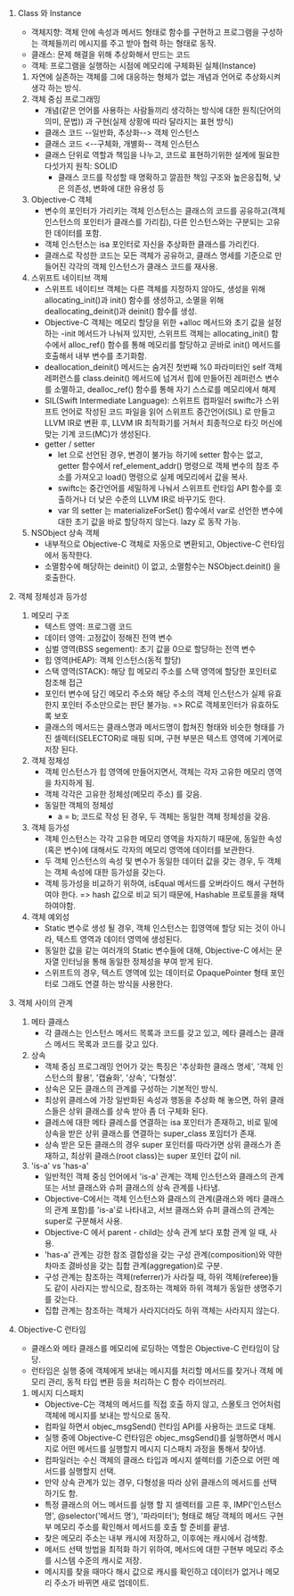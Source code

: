 
1. Class 와 Instance
    - 객체지향: 객체 안에 속성과 메서드 형태로 함수를 구현하고 프로그램을 구성하는 객체들끼리 메시지를 주고 받아 협력 하는 형태로 동작.
    - 클래스: 문제 해결을 위해 추상화해서 만드는 코드
    - 객체: 프로그램을 실행하는 시점에 메모리에 구체화된 실체(Instance)
    1. 자연에 실존하는 객체를 그에 대응하는 형체가 없는 개념과 언어로 추상화시켜 생각 하는 방식.
    2. 객체 중심 프로그래밍
        - 개념(같은 언어를 사용하는 사람들끼리 생각하는 방식에 대한 원칙(단어의 의미, 문법)) 과 구현(실제 상황에 따라 달라지는 표현 방식)
        - 클래스 코드 --일반화, 추상화--> 객체 인스턴스
        - 클래스 코드 <--구체화, 개별화-- 객체 인스턴스
        - 클래스 단위로 역할과 책임을 나누고, 코드로 표현하기위한 설계에 필요한 다섯가지 원칙: SOLID
            - 클래스 코드를 작성할 때 명확하고 깔끔한 책임 구조와 높은응집혁, 낮은 의존성, 변화에 대한 유용성 등
    3. Objective-C 객체
        - 변수의 포인터가 가리키는 객체 인스턴스는 클래스의 코드를 공유하고(객체 인스턴스의 포인터가 클래스를 가리킴), 다른 인스턴스와는 구분되는 고유한 데이터를 포함.
        - 객체 인스턴스는 isa 포인터로 자신을 추상화한 클래스를 가리킨다.
        - 클래스로 작성한 코드는 모든 객체가 공유하고, 클래스 명세를 기준으로 만들어진 각각의 객체 인스턴스가 클래스 코드를 재사용.
    4. 스위프트 네이티브 객체
        - 스위프트 네이티브 객체는 다른 객체를 지정하지 않아도, 생성을 위해 allocating_init()과 init() 함수를 생성하고, 소멸을 위해 deallocating_deinit()과 deinit() 함수를 생성.
        - Objective-C 객체는 메모리 할당을 위한 +alloc 메서드와 초기 값을 설정하는 -init 메서드가 나눠져 있지만, 스위프트 객체는 allocating_init() 함수에서 alloc_ref() 함수를 통해 메모리를 할당하고 곧바로 init() 메서드를 호출해서 내부 변수를 초기화함.
        - deallocation_deinit() 메서드는 숨겨진 첫번째 %0 파라미터인 self 객체 레퍼런스를 class.deinit() 메서드에 넘겨서 힙에 만들어진 레퍼런스 변수를 소멸하고, dealloc_ref() 함수를 통해 자기 스스로를 메모리에서 해제
        - SIL(Swift Intermediate Language): 스위프트 컴파일러 swiftc가 스위프트 언어로 작성된 코드 파일을 읽어 스위프트 중간언어(SIL) 로 만들고 LLVM IR로 변환 후, LLVM IR 최적화기를 거쳐서 최종적으로 타깃 머신에 맞는 기계 코드(MC)가 생성된다.
        - getter / setter
            - let 으로 선언된 경우, 변경이 불가능 하기에 setter 함수는 없고, getter 함수에서 ref_element_addr() 명령으로 객체 변수의 참조 주소를 가져오고 load() 명령으로 실제 메모리에서 값을 복사.
            - swiftc는 중간언어를 세밀하게 나눠서 스위프트 런타임 API 함수를 호출하거나 더 낮은 수준의 LLVM IR로 바꾸기도 한다.
            - var 의 setter 는 materializeForSet() 함수에서 var로 선언한 변수에 대한 초기 값을 바로 할당하지 않는다. lazy 로 동작 가능.
    5. NSObject 상속 객체
        - 내부적으로 Objective-C 객체로 자동으로 변환되고, Objective-C 런타임에서 동작한다.
        - 소멸함수에 해당하는 deinit() 이 없고, 소멸함수는 NSObject.deinit() 을 호출한다.


2. 객체 정체성과 등가성
    1. 메모리 구조
        - 텍스트 영역: 프로그램 코드
        - 데이터 영역: 고정값이 정해진 전역 변수
        - 심벌 영역(BSS segement): 초기 값을 0으로 할당하는 전역 변수
        - 힙 영역(HEAP): 객체 인스턴스(동적 할당)
        - 스택 영역(STACK): 해당 힙 메모리 주소를 스택 영역에 할당한 포인터로 참조해 접근
        - 포인터 변수에 담긴 메모리 주소와 해당 주소의 객체 인스턴스가 실제 유효한지 포인터 주소만으로는 판단 불가능. => RC로 객체포인터가 유효하도록 보호
        - 클래스의 메서드는 클래스명과 메서드명이 합쳐진 형태와 비슷한 형태를 가진 셀렉터(SELECTOR)로 매핑 되며, 구현 부분은 텍스트 영역에 기계어로 저장 된다.
    2. 객체 정체성
        - 객체 인스턴스가 힙 영역에 만들어지면서, 객체는 각자 고유한 메모리 영역을 차지하게 됨.
        - 객체 각각은 고유한 정체성(메모리 주소) 를 갖음.
        - 동일한 객체의 정체성
            - a = b; 코드로 작성 된 경우, 두 객체는 동일한 객체 정체성을 갖음.
    3. 객체 등가성
        - 객체 인스턴스는 각각 고유한 메모리 영역을 차지하기 때문에, 동일한 속성(혹은 변수)에 대해서도 각자의 메모리 영역에 데이터를 보관한다.
        - 두 객체 인스턴스의 속성 및 변수가 동일한 데이터 값을 갖는 경우, 두 객체는 객체 속성에 대한 등가성을 갖는다.
        - 객체 등가성을 비교하기 위하여, isEqual 메서드를 오버라이드 해서 구현하여야 한다. => hash 값으로 비교 되기 때문에, Hashable 프로토콜을 채택 하여야함.
    4. 객체 예외성
        - Static 변수로 생성 될 경우, 객체 인스턴스는 힙영역에 할당 되는 것이 아니라, 텍스트 영역과 데이터 영역에 생성된다.
        - 동일한 값을 같는 여러개의 Static 변수들에 대해, Objective-C 에서는 문자열 인터닝을 통해 동일한 정체성을 부여 받게 된다.
        - 스위프트의 경우, 텍스트 영역에 있는 데이터로 OpaquePointer 형태 포인터로 그래도 연결 하는 방식을 사용한다.


3. 객체 사이의 관계
    1. 메타 클래스
        - 각 클래스는 인스턴스 메서드 목록과 코드를 갖고 있고, 메타 클레스는 클래스 메서드 목록과 코드를 갖고 있다.
    2. 상속
        - 객체 중심 프로그래밍 언어가 갖는 특징은 '추상화한 클래스 명세', '객체 인스턴스의 활용', '캡슐화', '상속', '다형성'.
        - 상속은 모든 클래스의 관계를 구성하는 기본적인 방식.
        - 최상위 클레스에 가장 일반화된 속성과 행동을 추상화 해 놓으면, 하위 클래스들은 상위 클래스를 상속 받아 좀 더 구체화 된다.
        - 클레스에 대한 메타 클레스를 연결하는 isa 포인터가 존재하고, 비로 밑에 상속을 받은 상위 클래스를 연결하는 super_class 포임터가 존재.
        - 상속 받은 모든 클래스의 경우 super 포인터를 따라가면 상위 클래스가 존재하고, 최상위 클래스(root class)는 super 포인터 값이 nil.
    3. 'is-a' vs 'has-a'
        - 일반적인 객체 중심 언어에서 'is-a' 관계는 객체 인스턴스와 클래스의 관계 또는 서브 클래스와 슈퍼 클래스의 상속 관계를 나타냄.
        - Objective-C에서는 객체 인스턴스와 클래스의 관계(클래스와 메타 클래스의 관계 포함)를 'is-a'로 나타내고, 서브 클래스와 슈퍼 클래스의 관계는 super로 구분해서 사용.
        - Objective-C 에서 parent - child는 상속 관계 보다 포함 관계 일 때, 사용.
        - 'has-a' 관계는 강한 참조 결합성을 갖는 구성 관계(composition)와 약한 차마조 겷바성을 갖는 집합 관계(aggregation)로 구분.
        - 구성 관계는 참조하는 객체(referrer)가 사라질 때, 하위 객체(referee)들도 같이 사라지는 방식으로, 참조하는 객체와 하위 객체가 동일한 생명주기를 갖는다.
        - 집합 관계는 참조하는 객체가 사라지더라도 하위 객체는 사라지지 않는다.

        
4. Objective-C 런타임
    - 클래스와 메타 클래스를 메모리에 로딩하는 역할은 Objective-C 런타임이 담당.
    - 런타임은 실행 중에 객체에게 보내는 메시지를 처리할 메서드를 찾거나 객체 메모리 관리, 동적 타입 변환 등을 처리하는 C 함수 라이브러리.
    1. 메시지 디스패치
        - Objective-C는 객체의 메서드를 직접 호출 하지 않고, 스몰토크 언어처럼 객체에 메시지를 보내는 방식으로 동작.
        - 컴파일 하면서 objec_msgSend() 런타임 API를 사용하는 코드로 대체.
        - 실행 중에 Objective-C 런타임은 objec_msgSend()를 실행하면서 메시지로 어떤 메서드를 실행할지 메시지 디스패치 과정을 통해서 찾아냄.
        - 컴파일러는 수신 객체의 클래스 타입과 메시지 셀렉터를 기준으로 어떤 메서드를 실행할지 선택.
        - 만약 상속 관계가 있는 경우, 다형성을 따라 상위 클래스의 메서드를 선택 하기도 함.
        - 특정 클래스의 어느 메서드를 실행 할 지 셀렉터를 고른 후, IMP('인스턴스명', @selector('메서드 명'), '파라미터'); 형태로 해당 객체의 메서드 구현부 메모리 주소를 확인해서 메서드를 호출 할 준비를 끝냄.
        - 찾은 메모리 주소는 내부 캐시에 저장하고, 이후에는 캐시에서 검색함.
        - 메서드 선택 방법을 최적화 하기 위하여, 메서드에 대한 구현부 메모리 주소를 시스템 수준의 캐시로 저장.
        - 메시지를 찾을 때마다 해시 값으로 캐시를 확인하고 데이터가 없거나 메모리 주소가 바뀌면 새로 업데이트.
